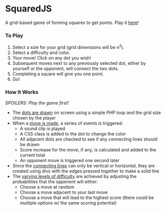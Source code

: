 SquaredJS
=========

A grid-based game of forming squares to get points. Play it [here](https://squaredjs.herokuapp.com/)!

### To Play ###
1. Select a size for your grid (grid dimensions will be n<sup>2</sup>).
2. Select a difficulty and color.
3. Your move! Click on any dot you wish!
4. Subsequent moves next to any previously selected dot, either by yourself or the opponent, will connect the two dots.
5. Completing a square will give you one point.
6. Go!

### How It Works ###
_SPOILERS: Play the game first!_
- The [dots are drawn](https://github.com/nathancoleman/SquaredJS/blob/master/play.php#L36) on screen using a simple PHP loop and the grid size chosen by the player
- When a [move is made](https://github.com/nathancoleman/SquaredJS/blob/master/js/squared.js#L280), a series of events is triggered:
    - A sound clip is played
    - A CSS class is added to the dot to change the color
    - All adjacent dots are checked to see if any connecting lines should be drawn
    - Score increase for the move, if any, is calculated and added to the current total
    - An opponent move is triggered one second later
- Since the [connecting lines](https://github.com/nathancoleman/SquaredJS/blob/master/js/squared.js#L239) can only be vertical or horizontal, they are created using divs with the edges pressed together to make a solid line
- The [varying levels of difficulty](https://github.com/nathancoleman/SquaredJS/blob/master/js/squared.js#L315) are achieved by adjusting the probabilities that the oppenent will either:
    - Choose a move at random
    - Choose a move adjacent to your last move
    - Choose a move that will lead to the highest score (there could be multiple options w/ the same scoring potential)
